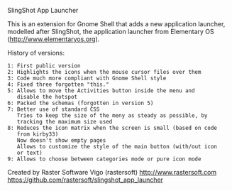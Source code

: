 SlingShot App Launcher

This is an extension for Gnome Shell that adds a new application launcher,
modelled after SlingShot, the application launcher from Elementary OS
(http://www.elementaryos.org).

History of versions:

    1: First public version
    2: Highlights the icons when the mouse cursor files over them
    3: Code much more compliant with Gnome Shell style
    4: Fixed three forgotten "this."
    5: Allows to move the Activities button inside the menu and
       disable the hotspot
    6: Packed the schemas (forgotten in version 5)
    7: Better use of standard CSS
       Tries to keep the size of the meny as steady as possible, by
       tracking the maximum size used
    8: Reduces the icon matrix when the screen is small (based on code
       from kirby33)
       Now doesn't show empty pages
       Allows to customize the style of the main button (with/out icon
       or text)
    9: Allows to choose between categories mode or pure icon mode

Created by Raster Software Vigo (rastersoft)
http://www.rastersoft.com
https://github.com/rastersoft/slingshot_app_launcher
